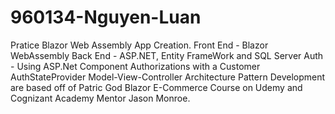 # 960134-Nguyen-Luan

Pratice Blazor Web Assembly App Creation.
Front End - Blazor WebAssembly
Back End - ASP.NET, Entity FrameWork and SQL Server
Auth - Using ASP.Net Component Authorizations with a Customer AuthStateProvider
Model-View-Controller Architecture Pattern
Development are based off of Patric God Blazor E-Commerce Course on Udemy and Cognizant Academy Mentor Jason Monroe.
